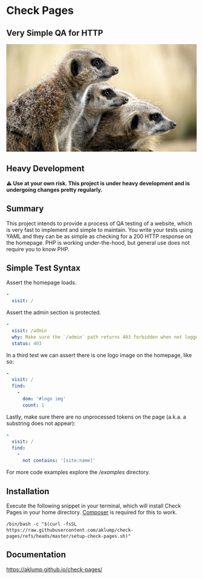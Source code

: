# Check Pages

## Very Simple QA for HTTP

![Check Pages](images/check-pages.jpg)

## Heavy Development

**⚠️ Use at your own risk. This project is under heavy development and is undergoing changes pretty regularly.**

## Summary

This project intends to provide a process of QA testing of a website, which is very fast to implement and simple to maintain. You write your tests using YAML and they can be as simple as checking for a 200 HTTP response on the homepage. PHP is working under-the-hood, but general use does not require you to know PHP.

## Simple Test Syntax

Assert the homepage loads.

```yaml
-
  visit: /
```

Assert the admin section is protected.

```yaml
-
  visit: /admin
  why: Make sure the `/admin` path returns 403 forbidden when not logged in.
  status: 403
```

In a third test we can assert there is one logo image on the homepage, like so:

```yaml
-
  visit: /
  find:
    -
      dom: '#logo img'
      count: 1
```

Lastly, make sure there are no unprocessed tokens on the page (a.k.a. a substring does not appear):

```yaml
-
  visit: /
  find:
    -
      not contains: '[site:name]'
```

For more code examples explore the _/examples_ directory.

## Installation

Execute the following snippet in your terminal, which will install Check Pages in your home directory.  [Composer](https://getcomposer.org/) is required for this to work.

```shell
/bin/bash -c "$(curl -fsSL https://raw.githubusercontent.com/aklump/check-pages/refs/heads/master/setup-check-pages.sh)"
```


## Documentation

https://aklump.github.io/check-pages/
